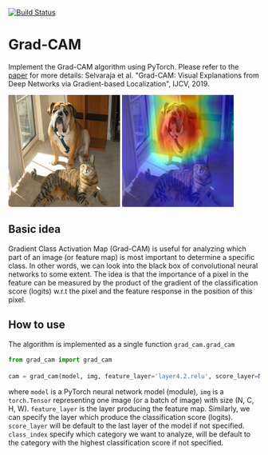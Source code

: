 [![Build Status](https://github.com/gongliyu/Grad-CAM/workflows/test/badge.svg)](https://github.com/gongliyu/Grad-CAM/actions)
# Grad-CAM
Implement the Grad-CAM algorithm using PyTorch. Please refer to
the [paper](https://arxiv.org/abs/1610.02391) for more details: Selvaraja et al.
"Grad-CAM: Visual Explanations from Deep Networks via Gradient-based Localization",
IJCV, 2019.

![Input image](example.png) ![CAM](example_cam.png)

## Basic idea
Gradient Class Activation Map (Grad-CAM) is useful for analyzing which part
of an image (or feature map) is most important to determine a specific class.
In other words, we can look into the black box of convolutional neural networks
to some extent. The idea is that the importance of a pixel in the feature can
be measured by the product of the gradient of the classification score (logits)
w.r.t the pixel and the feature response in the position of this pixel.

## How to use
The algorithm is implemented as a single function `grad_cam.grad_cam`
```python
from grad_cam import grad_cam

cam = grad_cam(model, img, feature_layer='layer4.2.relu', score_layer=None, class_index=None)
```
where `model` is a PyTorch neural network model (module), `img` is a `torch.Tensor`
representing one image (or a batch of image) with size (N, C, H, W). `feature_layer`
is the layer producing the feature map. Similarly, we can specify the layer which produce the
classification score (logits). `score_layer` will be default to the last layer of the model if
not specified. `class_index` specify which category we want to analyze, will be default to the
category with the highest classification score if not specified.